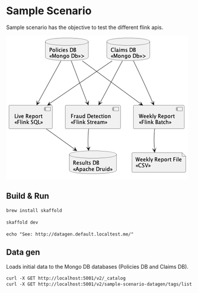 # Sample Scenario

Sample scenario has the objective to test the different flink apis.

![Process](../doc/sample_scenario.png)

## Build & Run

```shell
brew install skaffold

skaffold dev

echo "See: http://datagen.default.localtest.me/"
```

## Data gen

Loads initial data to the Mongo DB databases (Policies DB and Claims DB). 

```shell
curl -X GET http://localhost:5001/v2/_catalog
curl -X GET http://localhost:5001/v2/sample-scenario-datagen/tags/list

```